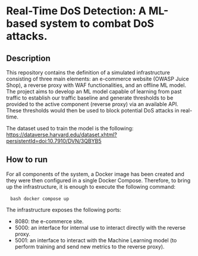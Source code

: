 # Real-Time DoS Detection: A ML-based system to combat DoS attacks.

## Description
This repository contains the definition of a simulated infrastructure consisting of three main elements: an e-commerce website (OWASP Juice Shop), a reverse proxy with WAF functionalities, and an offline ML model. The project aims to develop an ML model capable of learning from past traffic to establish our traffic baseline and generate thresholds to be provided to the active component (reverse proxy) via an available API. These thresholds would then be used to block potential DoS attacks in real-time.

The dataset used to train the model is the following: https://dataverse.harvard.edu/dataset.xhtml?persistentId=doi:10.7910/DVN/3QBYB5

## How to run
For all components of the system, a Docker image has been created and they were then configured in a single Docker Compose.
Therefore, to bring up the infrastructure, it is enough to execute the following command:

` ` ` bash
docker compose up 
` ` `

The infrastructure exposes the following ports:
* 8080: the e-commerce site.
* 5000: an interface for internal use to interact directly with the reverse proxy.
* 5001: an interface to interact with the Machine Learning model (to perform training and send new metrics to the reverse proxy).








